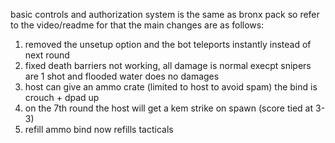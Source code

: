 basic controls and authorization system is the same as bronx pack so refer to the video/readme for that
the main changes are as follows:

1) removed the unsetup option and the bot teleports instantly instead of next round
2) fixed death barriers not working, all damage is normal execpt snipers are 1 shot and flooded water does no damages
3) host can give an ammo crate (limited to host to avoid spam) the bind is crouch + dpad up
4) on the 7th round the host will get a kem strike on spawn (score tied at 3-3)
5) refill ammo bind now refills tacticals
